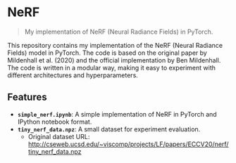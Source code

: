 # NeRF

> My implementation of NeRF (Neural Radiance Fields) in PyTorch.

This repository contains my implementation of the NeRF (Neural Radiance Fields) model in PyTorch. The code is based on the original paper by Mildenhall et al. (2020) and the official implementation by Ben Mildenhall. The code is written in a modular way, making it easy to experiment with different architectures and hyperparameters.

## Features

- **`simple_nerf.ipynb`**: A simple implementation of NeRF in PyTorch and IPython notebook format.
- **`tiny_nerf_data.npz`**: A small dataset for experiment evaluation.
  - Original dataset URL: http://cseweb.ucsd.edu/~viscomp/projects/LF/papers/ECCV20/nerf/tiny_nerf_data.npz
